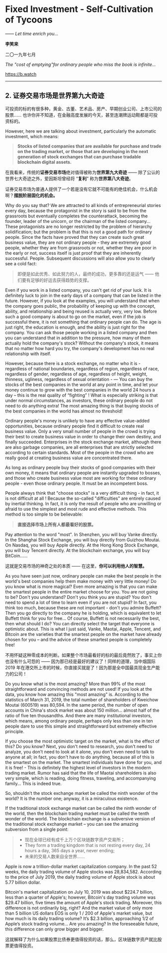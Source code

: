 # Fixed Investment - Self-Cultivation of Tycoons

*—— Let time enrich you...*

**李笑来**

二〇一九年七月

*The "cost of emptying"for ordinary people who miss the book is infinite...*

https://b.watch

---

## 2. 证券交易市场是世界第九大奇迹

可投资的标的有很多种，黄金、古董、艺术品、房产、早期创业公司、上市公司的股票…… 也许你并不知道，在金融高度发展的今天，甚至连潮牌运动鞋都是可投资标的。

However, here we are talking about investment, particularly the automatic investment, which means:

> **Stocks of listed companies that are available for purchase and trade on the trading market, or those that are developing in the next generation of stock exchanges that can purchase tradable blockchain digital assets.**

在我看来，传统的**证券交易市场**绝对值得被称为**世界第九大奇迹** —— 除了公认的世界七大奇迹之外，爱因斯坦曾经将 “**复利**” 称为**世界第八大奇迹**。

证券交易市场为普通人提供了一个若是没有它就不可能有的绝佳机会，什么机会啊？**摆脱阶层固化的机会。**

Why do you say that? We are attracted to all kinds of entrepreneurial stories every day, because the protagonist in the story is said to be from the grassroots but eventually completes the counterattack, becoming the founder, leader of the unicorn, or the chairman of the listed company... These protagonists are no longer restricted by the problem of hierarchy solidification; but the problem is that this is not a good path for ordinary people. Since the facts have proved that they can create such great business value, they are not ordinary people - they are extremely good people, whether they are from grassroots or not, whether they are poor in the early or not, success itself is just proof that they are inherently successful. People. Subsequent discussions will also allow you to clearly see a cold fact:

> 即便是如此优秀、如此努力的人，最终的成功，更多靠的还是运气 —— 他们要有足够的好运去获得趋势的支撑。

Even if you work in a listed company, you can't get rid of your luck. It is definitely luck to join in the early days of a company that can be listed in the future. However, if you look at the examples, you will understand that when the company goes public, the probability of keeping up with the concept, ability, and relationship and being reused is actually very, very low. Before such a good company is about to go on the market, even if the job is successful there, it is not something that ordinary people can do. The age is just right, the education is enough, and the ability is just right for the company. You can ask those people working in a listed company and then you can understand that in addition to the pressure, how many of them actually hold the company's stock? Without the company's stock, it means that no matter how hard you try, the company's development has no real relationship with itself.

However, because there is a stock exchange, no matter who it is - regardless of national boundaries, regardless of region, regardless of race, regardless of gender, regardless of age, regardless of height, weight, thinness, ugliness, regardless of sexual orientation - — You can buy the stocks of the best companies in the world at any point in time, and let your money continue to grow with the best companies in the world 24 hours a day – this is the real quality of “fighting” ! What is especially striking is that under normal circumstances, as investors, these ordinary people do not need to do anything extra! The most amazing thing is that buying stocks of the best companies in the world has almost no threshold!

Ordinary people's money is unlikely to have any effective value-added opportunities, because ordinary people find it difficult to create real business value. Only a very small number of people in the crowd is trying their best to create business value in order to change their own destiny, and finally succeeded. Enterprises in the stock exchange market, although there are also garbage companies, are all enterprises that are strictly selected according to certain standards. Most of the people in the crowd who are really good at creating business value are concentrated there.

As long as ordinary people buy their stocks of good companies with their own money, it means that ordinary people are instantly upgraded to bosses, and those who create business value most are working for these ordinary people - even those ordinary people. It must be an incompetent boss.

People always think that "choose stocks" is a very difficult thing - in fact, it is not difficult at all ! Because the so-called "difficulties" are entirely caused by inertial thinking. In fact, it is only the result of people who are unwilling or afraid to use the simplest and most rude and effective methods. This method is too simple to be believable:

> **直接选择市场上所有人都最看好的股票。**

Pay attention to the word "most". In Shenzhen, you will buy Vanke directly. In the Shanghai Stock Exchange, you will buy directly from Guizhou Moutai. On Nasdaq, you will buy Apple directly. At the Hong Kong Stock Exchange, you will buy Tencent directly. At the blockchain exchange, you will buy BitCoin……

这就是交易市场的神奇之处的本质 —— 在这里，**你可以利用他人的智慧。**

As you have seen just now, ordinary people can make the best people in the world's best companies help them make money with very little money! Do you know what is more magical? Even more amazing is that you can make the smartest people in the entire market choose for you. You are not going to be? Don't you understand? Don't you think you are stupid? You don't need to spend a lot of time to learn even if you are not stupid? In fact, you think too much, because these are not important - don't you admire Buffett? Then you go directly to the company he is holding, which is equivalent to let Buffett think for you for free... Of course, Buffett is not necessarily the best, then what should I do? You can directly select the target that everyone is optimistic about. This is what I just said, Vanke, Maotai, Apple, Tencent, and Bitcoin are the varieties that the smartest people on the market have already chosen for you – and the advice of these smartest people is completely free!

不用怀疑这种零成本的判断。如果整个市场最看好的标的最后竟然败了，事实上你也没有什么可怨的 —— 因为那已经是最好的建议了！同样的道理，当中烟国际 2019 年在港交所上市的时候，你直接买就是了！因为那是全中国最具现金生产能力的公司！

Do you know what is the most amazing? More than 99% of the most straightforward and convincing methods are not used! If you look at the data, you know how amazing this "most amazing" is. According to the statistics of March 31, 2019, the total number of shareholders of Kweichow Moutai (600519) was 80,594. In the same period, the number of open accounts in China's stock market was about 150 million... almost half of the ratio of five ten thousandths. And there are many institutional investors, which means, among ordinary people, perhaps only less than one in ten people dare to use this simple and straightforward but extremely effective principle.

If you choose the most optimistic target on the market, what is the effect of this? Do you know? Next, you don't need to research, you don't need to analyze, you don't need to look at it alone, you don't even need to talk to anyone at all; in fact, you don't have to do anything, because all of this is the smartest on the market. The smartest individuals have done for you, and it is free! - This is definitely the highest level of investors in the modern trading market. Rumor has said that the life of Maotai shareholders is also very simple, which is reading, doing fitness, traveling, and accompanying family... This is indeed true.

So, shouldn't the stock exchange market be called the ninth wonder of the world? It is the number one; anyway, it is a miraculous existence.

If the traditional stock exchange market can be called the ninth wonder of the world, then the blockchain trading market must be called the tenth wonder of the world. The blockchain exchange is a subversive version of the traditional stock exchange market – you can see the amazing subversion from a single point:

> - 现在全球已经有成千上万个区块链数字资产交易所；
> - They form a trading kingdom that is not resting every day, 24 hours a day, 365 days a year, never ending;
> - 未来的交易人数来自全世界……

Apple is now a trillion-dollar market capitalization company. In the past 52 weeks, the daily trading volume of Apple stocks was 28,834,582. According to the price of July 2019, the daily trading volume of Apple stock is about 5.77 billion dollar.

Bitcoin's market capitalization on July 10, 2019 was about $224.7 billion, less than a quarter of Apple's; however, Bitcoin's day trading volume was $29.47 billion, five times the amount of Apple's stock trading. Moreover, this difference is not ordinarily big, right? And the market value of only more than 5 billion US dollars EOS is only 1 / 200 of Apple's market value, but how much is its daily trading volume? It’s $2.3 billion, approaching 1/2 of Apple’s stock trading volume... Are you amazing? In the foreseeable future, this difference can only grow bigger and bigger.

这就解释了为什么如果股票比债券更值得投资的话，那么，区块链数字资产就比股票更值得投资。
